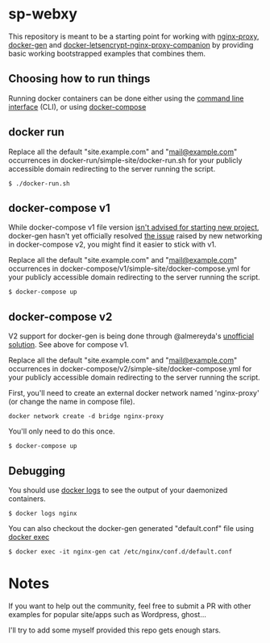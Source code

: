 # sp-webxy

This repository is meant to be a starting point for working with [nginx-proxy](https://github.com/jwilder/nginx-proxy), [docker-gen](https://github.com/jwilder/docker-gen) and [docker-letsencrypt-nginx-proxy-companion](https://github.com/JrCs/docker-letsencrypt-nginx-proxy-companion) by providing basic working bootstrapped examples that combines them.

## Choosing how to run things

Running docker containers can be done either using the [command line interface](https://docs.docker.com/engine/reference/commandline/cli/) (CLI), or using [docker-compose](https://docs.docker.com/compose/overview/)

## docker run

Replace all the default "site.example.com" and "mail@example.com" occurrences in docker-run/simple-site/docker-run.sh for your publicly accessible domain redirecting to the server running the script.

```
$ ./docker-run.sh
```

## docker-compose v1

While docker-compose v1 file version [isn't advised for starting new project](https://docs.docker.com/compose/compose-file/#upgrading), docker-gen hasn't yet officially resolved [the issue](https://github.com/jwilder/nginx-proxy/issues/304) raised by new networking in docker-compose v2, you might find it easier to stick with v1.

Replace all the default "site.example.com" and "mail@example.com" occurrences in docker-compose/v1/simple-site/docker-compose.yml for your publicly accessible domain redirecting to the server running the script.

```
$ docker-compose up
```

## docker-compose v2

V2 support for docker-gen is being done through @almereyda's [unofficial solution](https://github.com/jwilder/nginx-proxy/issues/304#issuecomment-189775983). See above for compose v1.

Replace all the default "site.example.com" and "mail@example.com" occurrences in docker-compose/v2/simple-site/docker-compose.yml for your publicly accessible domain redirecting to the server running the script.

First, you'll need to create an external docker network named 'nginx-proxy' (or change the name in compose file).

```
docker network create -d bridge nginx-proxy
```

You'll only need to do this once.

```
$ docker-compose up
```

## Debugging

You should use [docker logs](https://docs.docker.com/engine/reference/commandline/logs/) to see the output of your daemonized containers.

```
$ docker logs nginx
```

You can also checkout the docker-gen generated "default.conf" file using [docker exec](https://docs.docker.com/engine/reference/commandline/exec/)

```
$ docker exec -it nginx-gen cat /etc/nginx/conf.d/default.conf
```

# Notes

If you want to help out the community, feel free to submit a PR with other examples for popular site/apps such as Wordpress, ghost...

I'll try to add some myself provided this repo gets enough stars.
